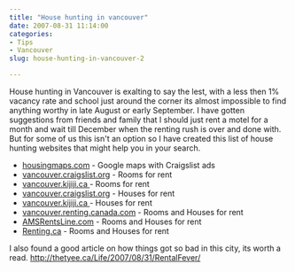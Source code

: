 ```yaml
---
title: "House hunting in vancouver"
date: 2007-08-31 11:14:00
categories:
- Tips
- Vancouver
slug: house-hunting-in-vancouver-2

---
```


House hunting in Vancouver is exalting to say the lest, with a less then 1% vacancy rate and school just around the corner its almost impossible to find anything worthy in late August or early September. I have gotten suggestions from friends and family that I should just rent a motel for a month and wait till December when the renting rush is over and done with. But for some of us this isn't an option so I have created this list of house hunting websites that might help you in your search.
<ul>
	<li><a href="http://www.housingmaps.com/">housingmaps.com</a> - Google maps with Craigslist ads</li>
	<li><a href="http://vancouver.craigslist.org/roo/">vancouver.craigslist.org</a> - Rooms for rent</li>
	<li><a href="http://vancouver.kijiji.ca/f-housing-rooms-shared-W0QQCatIdZ36">vancouver.kijiji.ca </a> - Rooms for rent</li>
	<li><a href="http://vancouver.craigslist.org/apa/">vancouver.craigslist.org</a> - Houses for rent</li>
	<li><a href="http://vancouver.kijiji.ca/f-housing-house-rental-W0QQCatIdZ43">vancouver.kijiji.ca </a> - Houses for rent</li>
	<li><a href="http://vancouver.renting.canada.com/">vancouver.renting.canada.com</a> - Rooms and Houses for rent</li>
	<li><a href="http://www.amsrentsline.com/">AMSRentsLine.com</a> - Rooms and Houses for rent</li>
	<li><a href="http://vancouver.renting.canada.com/">Renting.ca</a> - Rooms and Houses for rent</li>
</ul>
I also found a good article on how things got so bad in this city, its worth a read.
<a href="http://thetyee.ca/Life/2007/08/31/RentalFever/">http://thetyee.ca/Life/2007/08/31/RentalFever/</a>
